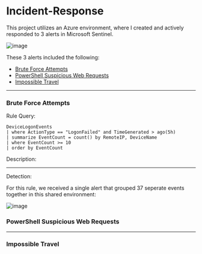 # Incident-Response

This project utilizes an Azure environment, where I created and actively responded to 3 alerts in Microsoft Sentinel. 

![image](https://github.com/user-attachments/assets/86d9065f-ddbc-4a15-8d38-0eb475f553b0)


These 3 alerts included the following: 
- [Brute Force Attempts](#brute-force-attemps)
- [PowerShell Suspicious Web Requests](#powershell-suspicious-web-requests)
- [Impossible Travel](#impossible-travel)

---

### Brute Force Attempts

Rule Query: 
```
DeviceLogonEvents
| where ActionType == "LogonFailed" and TimeGenerated > ago(5h)
| summarize EventCount = count() by RemoteIP, DeviceName
| where EventCount >= 10
| order by EventCount
```
Description: 

---
Detection: 

For this rule, we received a single alert that grouped 37 seperate events together in this shared environment: 

![image](https://github.com/user-attachments/assets/80e07c7f-d2bc-4590-9085-e4cbfafa54cb)





### PowerShell Suspicious Web Requests




---

### Impossible Travel
